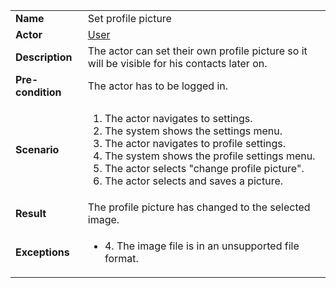 <table>
    <tr>
        <td>
            <strong>Name</strong>
        </td>
        <td>
            Set profile picture
        </td>
    </tr>
    <tr>
        <td>
            <strong>Actor</strong>
        </td>
        <td>
            <a href="../user.md">User</a>
        </td>
    </tr>
    <tr>
        <td>
            <strong>Description</strong>            
        </td>
        <td>
            The actor can set their own profile picture so it will be visible for his contacts later on.
        </td>
    </tr>
    <tr>
        <td>
            <strong>Pre-condition</strong>
        </td>
        <td>
            The actor has to be logged in.
        </td>
    </tr>
    <tr>
        <td>
            <strong>Scenario</strong>
        </td>
        <td>
            <ol>
                <li>
                    The actor navigates to settings.
                </li>
                <li>
                    The system shows the settings menu.
                </li>
                <li>
                    The actor navigates to profile settings.
                </li>
                <li>
                    The system shows the profile settings menu.
                </li>
                <li>
                    The actor selects "change profile picture".
                </li>
                <li>
                    The actor selects and saves a picture.
                </li>
            </ol>
        </td>
    </tr>
    <tr>
        <td>
            <strong>Result</strong>
        </td>
        <td>
            The profile picture has changed to the selected image.
        </td>
    </tr>
    <tr>
        <td>
            <strong>Exceptions</strong>
        </td>
        <td>
            <ul>
                <li>
                    4. The image file is in an unsupported file format.
                </li>
            </ul>
        </td>
    </tr>      
</table>
